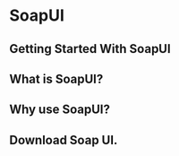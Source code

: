 # SoapUI
## Getting Started With SoapUI

## What is SoapUI?

## Why use SoapUI?

## Download Soap UI.

